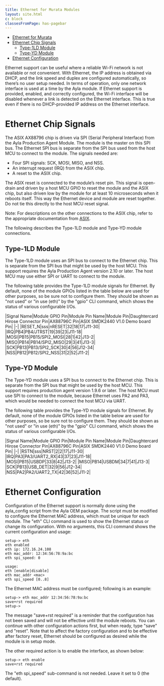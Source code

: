 ```yaml
---
title: Ethernet for Murata Modules
layout: site.html
c: block
classesFromPage: has-pagebar
---
```


<aside id="pagebar" class="d-xl-block collapse">
  <ul>
    <li><a href="#core-title">Ethernet for Murata</a></li>
    <li><a href="#ethernet-chip-signals">Ethernet Chip Signals</a>
      <ul>
        <li><a href="#type-1ld-module">Type-1LD Module</a></li>
        <li><a href="#type-yd-module">Type-YD Module</a></li>
      </ul>
    </li>
    <li><a href="#ethernet-configuration">Ethernet Configuration</a></li>
  </ul>
</aside>

Ethernet support can be useful where a reliable Wi-Fi network is not available or not convenient. With Ethernet, the IP address is obtained via DHCP, and the link speed and duplex are configured automatically, so there’s no user setup needed. In terms of operation, only one network interface is used at a time by the Ayla module. If Ethernet support is provided, enabled, and correctly configured, the Wi-Fi interface will be disabled whenever a link is detected on the Ethernet interface. This is true even if there is no DHCP-provided IP address on the Ethernet interface.

# Ethernet Chip Signals

The ASIX AX88796 chip is driven via SPI (Serial Peripheral Interface) from the Ayla Production Agent Module. The module is the master on this SPI bus. The Ethernet SPI bus is separate from the SPI bus used from the host MCU to connect to the module. The signals needed are:

* Four SPI signals: SCK, MOSI, MISO, and NSS.
* An interrupt request (IRQ) from the ASIX chip.
* A reset to the ASIX chip.

The ASIX reset is connected to the module’s reset pin. This signal is open-drain and driven by a host MCU GPIO to reset the module and the ASIX chip, but also driven low by the module for at least 10 microseconds when it reboots itself. This way the Ethernet device and module are reset together. Do not tie this directly to the host MCU reset signal.

Note: For descriptions on the other connections to the ASIX chip, refer to the appropriate documentation from [ASIX](https://www.asix.com).

The following describes the Type-1LD module and Type-YD module connections.

## Type-1LD Module

The Type-1LD module uses an SPI bus to connect to the Ethernet chip. This is separate from the SPI bus that might be used by the host MCU. This support requires the Ayla Production Agent version 2.10 or later. The host MCU may use either SPI or UART to connect to the module. 

The following table provides the Type-1LD module signals for Ethernet. By default, none of the module GPIOs listed in the table below are used for other purposes, so be sure not to configure them. They should be shown as "not used" or "in use (eth)" by the "gpio" CLI command, which shows the status of various configurable I/Os.

|Signal Name|Module GPIO Pin|Module Pin Name|Module Pin|Daughtercard Hirose Connector Pin|AX88796C Pin|ASIX SMDK2440 V1.0 Demo board Pin|
|-|
|RESET_N|sss|nRESET|32|18|17|J11-30|
|IRQ|PB4|PB4/JTRST|19|39|23|J11-18|
|MOSI|PB15|PB15/SPI2_MOSI|28|1|42|J13-2|
|MISO|PB14|PB14/SPI2_MISO|29|3|41|J13-3|
|SCK|PB13|PB13/SPI2_SCK|30|4|56|J12-34|
|NSS|PB12|PB12/SPI2_NSS|31|2|52|J11-2|

## Type-YD Module

The Type-YD module uses a SPI bus to connect to the Ethernet chip. This is separate from the SPI bus that might be used by the host MCU. This support requires production agent version 1.9.6 or later. The host MCU must use SPI to connect to the module, because Ethernet uses PA2 and PA3, which would be needed to connect the host MCU via UART.

The following table provides the Type-YD module signals for Ethernet. By default, none of the module GPIOs listed in the table below are used for other purposes, so be sure not to configure them. They should be shown as "not used" or "in use (eth)" by the "gpio" CLI command, which shows the status of various configurable I/Os.

|Signal Name|Module GPIO Pin|Module Pin Name|Module Pin|Daughtercard Hirose Connector Pin|AX88796C Pin|ASIX SMDK2440 V1.0 Demo board Pin|
|-|
|RSTN|sss|NRST|2|2|17|J11-30|
|IRQ|PA3|PA3/UART2_RX|43|37|23|J11-18|
|MOSI|PB15|USBDP|33|8|42|J13-2|
|MISO|PB14|USBDM|34|7|41|J13-3|
|SCK|PB13|USB_DET|32|9|56|J12-34|
|NSS|PA2|PA2/UART2_TX|42|36|52|J11-2|

# Ethernet Configuration

Configuration of the Ethernet support is normally done using the ayla_config script from the Ayla OEM package. The script must be modified to configure the Ethernet MAC address, which must be unique for each module. The "eth" CLI command is used to show the Ethernet status or change its configuration. With no arguments, this CLI command shows the current configuration and usage:

```
setup-> eth
eth enabled
eth ip: 172.16.24.108
eth mac_addr: 12:34:56:78:9a:bc
eth spi_speed: 0

usage:
eth [enable|disable]
eth mac_addr <mac>
eth spi_speed [0..8]
```

The Ethernet MAC address must be configured; following is an example:

```
setup-> eth mac_addr 12:34:56:78:9a:bc
save+rst required
setup->
```

The message "save+rst required" is a reminder that the configuration has not been saved and will not be effective until the module reboots. You can continue with other configuration actions first, but when ready, type "save" and "reset". Note that to affect the factory configuration and to be effective after factory reset, Ethernet should be configured as desired while the module is in setup mode. 

The other required action is to enable the interface, as shown below:

```
setup-> eth enable
save+rst required
```

The "eth spi_speed" sub-command is not needed. Leave it set to 0 (the default).